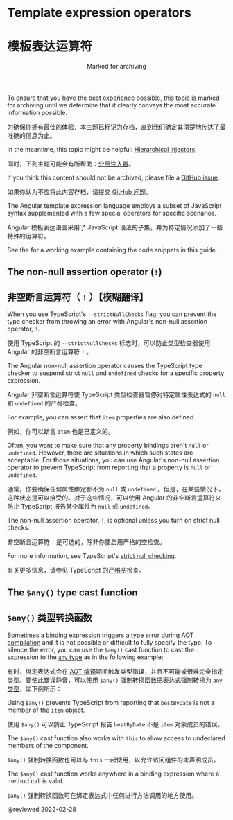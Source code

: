 # Template expression operators

# 模板表达运算符

<div class="callout is-critical">

<header>Marked for archiving</header>

To ensure that you have the best experience possible, this topic is marked for archiving until we determine that it clearly conveys the most accurate information possible.

为确保你拥有最佳的体验，本主题已标记为存档，直到我们确定其清楚地传达了最准确的信息为止。

In the meantime, this topic might be helpful: [Hierarchical injectors](guide/hierarchical-dependency-injection).

同时，下列主题可能会有所帮助：[分层注入器](guide/hierarchical-dependency-injection)。

If you think this content should not be archived, please file a [GitHub issue](https://github.com/angular/angular/issues/new?template=3-docs-bug.md).

如果你认为不应将此内容存档，请提交 [GitHub 问题](https://github.com/angular/angular/issues/new?template=3-docs-bug.md)。

</div>

The Angular template expression language employs a subset of JavaScript syntax supplemented with a few special operators
for specific scenarios.

Angular 模板表达语言采用了 JavaScript 语法的子集，并为特定情况添加了一些特殊的运算符。

<div class="alert is-helpful">

See the <live-example></live-example> for a working example containing the code snippets in this guide.

</div>

<a id="non-null-assertion-operator"></a>

## The non-null assertion operator (`!`)

## 非空断言运算符（ `!` ）【模糊翻译】

When you use TypeScript's `--strictNullChecks` flag, you can prevent the type checker from throwing an error with Angular's non-null assertion operator, `!`.

使用 TypeScript 的 `--strictNullChecks` 标志时，可以防止类型检查器使用 Angular 的非空断言运算符 `!` 。

The Angular non-null assertion operator causes the TypeScript type checker to suspend strict `null` and `undefined` checks for a specific property expression.

Angular 非空断言运算符使 TypeScript 类型检查器暂停对特定属性表达式的 `null` 和 `undefined` 的严格检查。

For example, you can assert that `item` properties are also defined.

例如，你可以断言 `item` 也是已定义的。

<code-example header="src/app/app.component.html" path="template-expression-operators/src/app/app.component.html" region="non-null"></code-example>

Often, you want to make sure that any property bindings aren't `null` or `undefined`.
However, there are situations in which such states are acceptable.
For those situations, you can use Angular's non-null assertion operator to prevent TypeScript from reporting that a property is `null` or `undefined`.

通常，你要确保任何属性绑定都不为 `null` 或 `undefined` 。但是，在某些情况下，这种状态是可以接受的。对于这些情况，可以使用 Angular 的非空断言运算符来防止 TypeScript 报告某个属性为 `null` 或 `undefined`。

The non-null assertion operator, `!`, is optional unless you turn on strict null checks.

非空断言运算符 `!` 是可选的，除非你要启用严格的空检查。

For more information, see TypeScript's [strict null checking](http://www.typescriptlang.org/docs/handbook/release-notes/typescript-2-0.html "Strict null checking in TypeScript").

有关更多信息，请参见 TypeScript 的[严格空检查](http://www.typescriptlang.org/docs/handbook/release-notes/typescript-2-0.html "TypeScript 中严格的 null 检查")。

<a id="any-type-cast-function"></a>

## The `$any()` type cast function

## `$any()` 类型转换函数

Sometimes a binding expression triggers a type error during [AOT compilation](guide/aot-compiler) and it is not possible or difficult to fully specify the type.
To silence the error, you can use the `$any()` cast function to cast
the expression to the [`any` type](https://www.typescriptlang.org/docs/handbook/basic-types.html#any) as in the following example:

有时，绑定表达式会在 [AOT 编译](guide/aot-compiler)期间触发类型错误，并且不可能或很难完全指定类型。要使此错误静音，可以使用 `$any()` 强制转换函数把表达式强制转换为 [`any` 类型](https://www.typescriptlang.org/docs/handbook/basic-types.html#any)，如下例所示：

<code-example header="src/app/app.component.html" path="built-in-template-functions/src/app/app.component.html" region="any-type-cast-function-1"></code-example>

Using `$any()` prevents TypeScript from reporting that `bestByDate` is not a member of the `item` object.

使用 `$any()` 可以防止 TypeScript 报告 `bestByDate` 不是 `item` 对象成员的错误。

The `$any()` cast function also works with `this` to allow access to undeclared members of the component.

`$any()` 强制转换函数也可以与 `this` 一起使用，以允许访问组件的未声明成员。

<code-example header="src/app/app.component.html" path="built-in-template-functions/src/app/app.component.html" region="any-type-cast-function-2"></code-example>

The `$any()` cast function works anywhere in a binding expression where a method call is valid.

`$any()` 强制转换函数可在绑定表达式中任何进行方法调用的地方使用。

<!-- links -->

<!-- external links -->

<!-- end links -->

@reviewed 2022-02-28